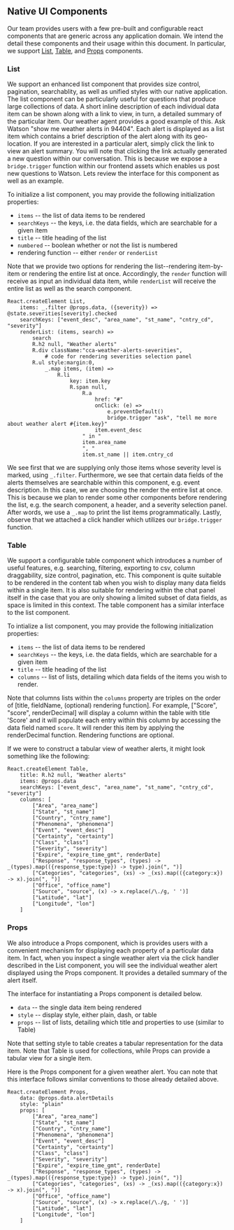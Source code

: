 ## Native UI Components

Our team provides users with a few pre-built and configurable react components that are generic across any application domain. We intend the detail these components and their usage within this document. In particular, we support [List](#list), [Table](#table), and [Props](#props) components. 

### List

We support an enhanced list component that provides size control, pagination, searchablity, as well as unified styles with our native application. The list component can be particularly useful for questions that produce large collections of data. A short inline description of each individual data item can be shown along with a link to view, in turn, a detailed summary of the particular item. Our weather agent provides a good example of this. Ask Watson "show me weather alerts in 94404". Each alert is displayed as a list item which contains a brief description of the alert along with its geo-location. If you are interested in a particular alert, simply click the link to view an alert summary. You will note that clicking the link actually generated a new question within our conversation. This is because we expose a `bridge.trigger` function within our frontend assets which enables us post new questions to Watson. Lets review the interface for this component as well as an example.

To initialize a list component, you may provide the following initialization properties:
- `items` -- the list of data items to be rendered
- `searchKeys` -- the keys, i.e. the data fields, which are searchable for a given item
- `title` -- title heading of the list
- `numbered` -- boolean whether or not the list is numbered
- rendering function -- either `render` or `renderList`

Note that we provide two options for rendering the list--rendering item-by-item or rendering the entire list at once. Accordingly, the `render` function will receive as input an individual data item, while `renderList` will receive the entire list as well as the search component.

```
React.createElement List,
    items: _.filter @props.data, ({severity}) => @state.severities[severity].checked
    searchKeys: ["event_desc", "area_name", "st_name", "cntry_cd", "severity"]
    renderList: (items, search) =>
        search
        R.h2 null, "Weather alerts"
        R.div className:"cca-weather-alerts-severities",
            # code for rendering severities selection panel
        R.ul style:margin:0,
            _.map items, (item) =>
                R.li
                    key: item.key
                    R.span null,
                        R.a
                            href: "#"
                            onClick: (e) =>
                                e.preventDefault()
                                bridge.trigger "ask", "tell me more about weather alert #{item.key}"
                            item.event_desc
                        " in "
                        item.area_name
                        ", "
                        item.st_name || item.cntry_cd
```

We see first that we are supplying only those items whose severity level is marked, using `_.filter`. Furthermore, we see that certain data fields of the alerts themselves are searchable within this component, e.g. event description. In this case, we are choosing the render the entire list at once. This is because we plan to render some other components before rendering the list, e.g. the search component, a header, and a severity selection panel. After words, we use a `_.map` to print the list items programmatically. Lastly, observe that we attached a click handler which utilizes our `bridge.trigger` function.


### Table

We support a configurable table component which introduces a number of useful features, e.g. searching, filtering, exporting to csv, column draggability, size control, pagination, etc. This component is quite suitable to be rendered in the content tab when you wish to display many data fields within a single item. It is also suitable for rendering within the chat panel itself in the case that you are only showing a limited subset of data fields, as space is limited in this context. The table component has a similar interface to the list component.

To intialize a list component, you may provide the following initialization properties:
- `items` -- the list of data items to be rendered
- `searchKeys` -- the keys, i.e. the data fields, which are searchable for a given item
- `title` -- title heading of the list
- `columns` -- list of lists, detailing which data fields of the items you wish to render.

Note that columns lists within the `columns` property are triples on the order of [title, fieldName, (optional) rendering function]. For example, ["Score", "score", renderDecimal] will display a column within the table with title 'Score' and it will populate each entry within this column by accessing the data field named `score`. It will render this item by applying the renderDecimal function. Rendering functions are optional.

If we were to construct a tabular view of weather alerts, it might look something like the following:

```
React.createElement Table,
    title: R.h2 null, "Weather alerts"
    items: @props.data
    searchKeys: ["event_desc", "area_name", "st_name", "cntry_cd", "severity"]
    columns: [
        ["Area", "area_name"]
        ["State", "st_name"]
        ["Country", "cntry_name"]
        ["Phenomena", "phenomena"]
        ["Event", "event_desc"]
        ["Certainty", "certainty"]
        ["Class", "class"]
        ["Severity", "severity"]
        ["Expire", "expire_time_gmt", renderDate]
        ["Response", "response_types", (types) -> _(types).map(({response_type:type}) -> type).join(", ")]
        ["Categories", "categories", (xs) -> _(xs).map(({category:x}) -> x).join(", ")]
        ["Office", "office_name"]
        ["Source", "source", (x) -> x.replace(/\./g, ' ')]
        ["Latitude", "lat"]
        ["Longitude", "lon"]
    ]

```


### Props

We also introduce a Props component, which is provides users with a convenient mechanism for displaying each property of a particular data item. In fact, when you inspect a single weather alert via the click handler described in the List component, you will see the individual weather alert displayed using the Props component. It provides a detailed summary of the alert itself. 

The interface for instantiating a Props component is detailed below.
- `data` -- the single data item being rendered
- `style` -- display style, either plain, dash, or table
- `props` -- list of lists, detailing which title and properties to use (similar to Table)

Note that setting style to table creates a tabular representation for the data item. Note that Table is used for collections, while Props can provide a tabular view for a single item.

Here is the Props component for a given weather alert. You can note that this interface follows similar conventions to those already detailed above.

```
React.createElement Props,
    data: @props.data.alertDetails
    style: "plain"
    props: [
        ["Area", "area_name"]
        ["State", "st_name"]
        ["Country", "cntry_name"]
        ["Phenomena", "phenomena"]
        ["Event", "event_desc"]
        ["Certainty", "certainty"]
        ["Class", "class"]
        ["Severity", "severity"]
        ["Expire", "expire_time_gmt", renderDate]
        ["Response", "response_types", (types) -> _(types).map(({response_type:type}) -> type).join(", ")]
        ["Categories", "categories", (xs) -> _(xs).map(({category:x}) -> x).join(", ")]
        ["Office", "office_name"]
        ["Source", "source", (x) -> x.replace(/\./g, ' ')]
        ["Latitude", "lat"]
        ["Longitude", "lon"]
    ]
```
